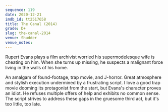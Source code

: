 ```yaml
---
sequence: 119
date: 2020-12-21
imdb_id: tt2517658
title: The Canal (2014)
grade: D+
slug: the-canal-2014
venue: Shudder
venue_notes:
---
```


Rupert Evans plays a film archivist worried his supermodelesque wife is cheating on him. When she turns up missing, he suspects a malignant force living in the walls of his home.

<!-- end -->

An amalgam of found-footage, trap movie, and J-horror. Great atmosphere and stylish execution undermined by a frustrating script. I love a good trap movie dooming its protagonist from the start, but Evans's character proves an idiot. He refuses multiple offers of help and exhibits no common sense. The script strives to address these gaps in the gruesome third act, but it's too little, too late.
